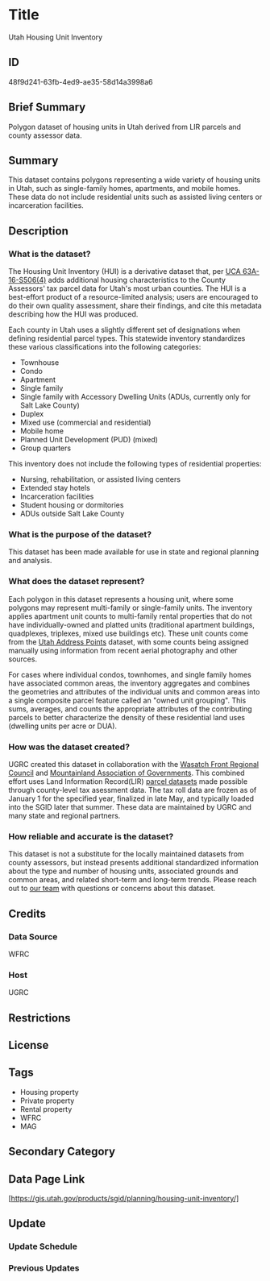 # Title

Utah Housing Unit Inventory

## ID

48f9d241-63fb-4ed9-ae35-58d14a3998a6

## Brief Summary

Polygon dataset of housing units in Utah derived from LIR parcels and county assessor data.

## Summary

This dataset contains polygons representing a wide variety of housing units in Utah, such as single-family homes, apartments, and mobile homes. These data do not include residential units such as assisted living centers or incarceration facilities.

## Description

### What is the dataset?

The Housing Unit Inventory (HUI) is a derivative dataset that, per [UCA 63A-16-S506(4)](https://le.utah.gov/xcode/Title63A/Chapter16/63A-16-S506.html) adds additional housing characteristics to the County Assessors' tax parcel data for Utah's most urban counties. The HUI is a best-effort product of a resource-limited analysis; users are encouraged to do their own quality assessment, share their findings, and cite this metadata describing how the HUI was produced.

Each county in Utah uses a slightly different set of designations when defining residential parcel types. This statewide inventory standardizes these various classifications into the following categories:

- Townhouse
- Condo
- Apartment
- Single family
- Single family with Accessory Dwelling Units (ADUs, currently only for Salt Lake County)
- Duplex
- Mixed use (commercial and residential)
- Mobile home
- Planned Unit Development (PUD) (mixed)
- Group quarters

This inventory does not include the following types of residential properties:

- Nursing, rehabilitation, or assisted living centers
- Extended stay hotels
- Incarceration facilities
- Student housing or dormitories
- ADUs outside Salt Lake County

### What is the purpose of the dataset?

This dataset has been made available for use in state and regional planning and analysis.

### What does the dataset represent?

Each polygon in this dataset represents a housing unit, where some polygons may represent multi-family or single-family units. The inventory applies apartment unit counts to multi-family rental properties that do not have individually-owned and platted units (traditional apartment buildings, quadplexes, triplexes, mixed use buildings etc). These unit counts come from the [Utah Address Points](https://gis.utah.gov/products/sgid/location/address-points/) dataset, with some counts being assigned manually using information from recent aerial photography and other sources.

For cases where individual condos, townhomes, and single family homes have associated common areas, the inventory aggregates and combines the geometries and attributes of the individual units and common areas into a single composite parcel feature called an "owned unit grouping". This sums, averages, and counts the appropriate attributes of the contributing parcels to better characterize the density of these residential land uses (dwelling units per acre or DUA).

### How was the dataset created?

UGRC created this dataset in collaboration with the [Wasatch Front Regional Council](https://wfrc.org/) and [Mountainland Association of Governments](https://magutah.gov/). This combined effort uses Land Information Record(LIR) [parcel datasets](https://gis.utah.gov/products/sgid/cadastre/parcels/) made possible through county-level tax asessment data. The tax roll data are frozen as of January 1 for the specified year, finalized in late May, and typically loaded into the SGID later that summer. These data are maintained by UGRC and many state and regional partners.

### How reliable and accurate is the dataset?

This dataset is not a substitute for the locally maintained datasets from county assessors, but instead presents additional standardized information about the type and number of housing units, associated grounds and common areas, and related short-term and long-term trends. Please reach out to [our team](https://gis.utah.gov/contact/) with questions or concerns about this dataset.

<!--- I feel like there are more caveats I should add here, but I'm not too sure what those caveats should be. --->

## Credits

### Data Source

WFRC

### Host

UGRC

## Restrictions

## License

## Tags

- Housing property
- Private property
- Rental property
- WFRC
- MAG

## Secondary Category

## Data Page Link

[https://gis.utah.gov/products/sgid/planning/housing-unit-inventory/]

## Update

### Update Schedule

<!--- Do we have a specific update schedule for these data? --->

### Previous Updates
